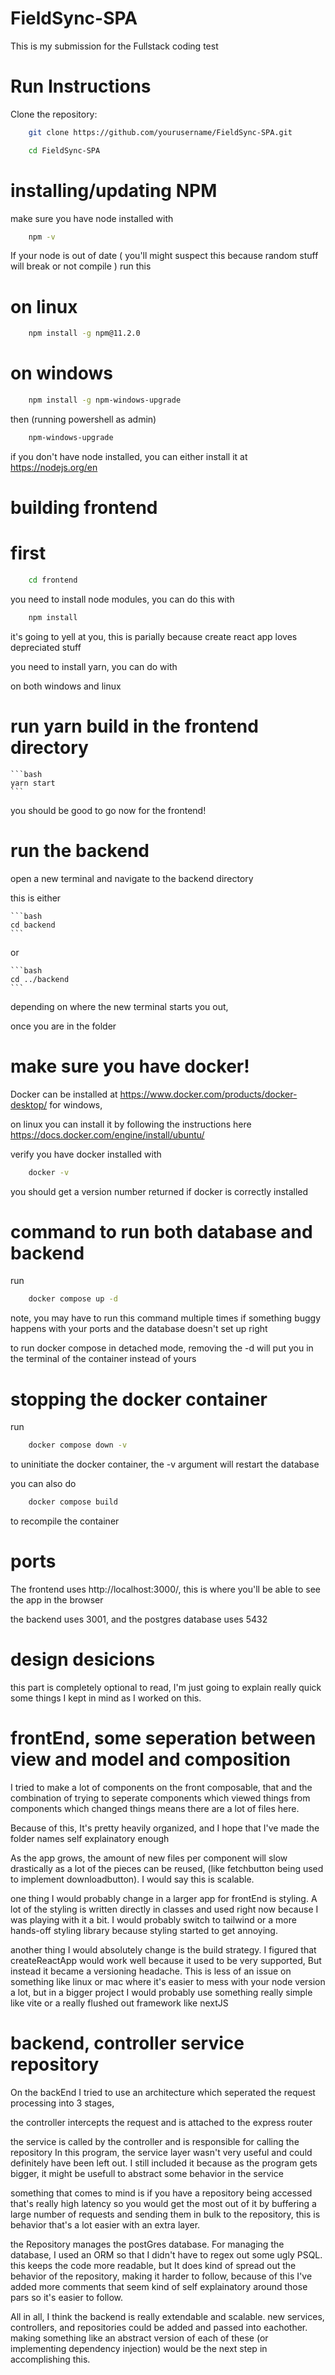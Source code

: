 # FieldSync-SPA
This is my submission for the Fullstack coding test

# Run Instructions

Clone the repository:

```bash
    git clone https://github.com/yourusername/FieldSync-SPA.git
```

```bash
    cd FieldSync-SPA
```

# installing/updating NPM

make sure you have node installed with 

```bash
    npm -v
```

If your node is out of date ( you'll might suspect this because random stuff will break or not compile ) 
run this 

# on linux
```bash
    npm install -g npm@11.2.0
```
# on windows

```bash
    npm install -g npm-windows-upgrade
```

then (running powershell as admin)

```bash 
    npm-windows-upgrade
```

if you don't have node installed, you can either install it at https://nodejs.org/en


# building frontend

# first

```bash
    cd frontend
```

you need to install node modules, you can do this with
```bash 
    npm install 
```

it's going to yell at you, this is parially because create react app loves depreciated stuff

you need to install yarn, you can do with 

on both windows and linux

# run yarn build in the frontend directory
    ```bash
    yarn start
    ```
you should be good to go now for the frontend!

# run the backend
open a new terminal and navigate to the backend directory

this is either   

    ```bash
    cd backend
    ```
or

    ```bash
    cd ../backend
    ```
depending on where the new terminal starts you out,

once you are in the folder

# make sure you have docker!

Docker can be installed at https://www.docker.com/products/docker-desktop/ for windows, 

on linux you can install it by following the instructions here
https://docs.docker.com/engine/install/ubuntu/

verify you have docker installed with 

```bash
    docker -v
```

you should get a version number returned if docker is correctly installed

# command to run both database and backend

run 

```bash 
    docker compose up -d
```

note, you may have to run this command multiple times if something buggy happens with your ports and the database doesn't set up right

to run docker compose in detached mode, removing the -d will put you in the terminal of the container instead of yours

# stopping the docker container

run 

```bash 
    docker compose down -v
```

to uninitiate the docker container, the -v argument will restart the database

you can also do 

```bash
    docker compose build
``` 

to recompile the container

# ports

The frontend uses http://localhost:3000/, this is where you'll be able to see the app in the browser

the backend uses 3001, and the postgres database uses 5432


# design desicions

this part is completely optional to read,
I'm just going to explain really quick some things I kept in mind as I worked on this.

# frontEnd, some seperation between view and model and composition

I tried to make a lot of components on the front composable, that and the combination of trying to seperate components which viewed things from components which changed things means there are a lot of files here.

Because of this, It's pretty heavily organized, and I hope that I've made the folder names self explainatory enough

As the app grows, the amount of new files per component will slow drastically as a lot of the pieces can be reused, (like fetchbutton being used to implement downloadbutton). I would say this is scalable.

one thing I would probably change in a larger app for frontEnd is styling. A lot of the styling is written directly in classes and used right now because I was playing with it a bit. I would probably switch to tailwind or a more hands-off styling library because styling started to get annoying.

another thing I would absolutely change is the build strategy. I figured that createReactApp would work well because it used to be very supported, But instead it became a versioning headache. This is less of an issue on something like linux or mac where it's easier to mess with your node version a lot, but in a bigger project I would probably use something really simple like vite or a really flushed out framework like nextJS

# backend, controller service repository

On the backEnd I tried to use an architecture which seperated the request processing into 3 stages, 

the controller intercepts the request and is attached to the express router

the service is called by the controller and is responsible for calling the repository In this program, the service layer wasn't very useful and could definitely have been left out. I still included it because as the program gets bigger, it might be usefull to abstract some behavior in the service

something that comes to mind is if you have a repository being accessed that's really high latency so you would get the most out of it by buffering a large number of requests and sending them in bulk to the repository, this is behavior that's a lot easier with an extra layer.

the Repository manages the postGres database. For managing the database, I used an ORM so that I didn't have to regex out some ugly PSQL. this keeps the code more readable, but It does kind of spread out the behavior of the repository, making it harder to follow, because of this I've added more comments that seem kind of self explainatory around those pars so it's easier to follow.

All in all, I think the backend is really extendable and scalable. new services, controllers, and repositories could be added and passed into eachother. making something like an abstract version of each of these (or implementing dependency injection) would be the next step in accomplishing this.
